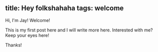 title: Hey folkshahaha
tags: welcome
---
Hi, I'm Jay! Welcome!

This is my first post here and I will write more here. Interested with me? Keep your eyes here!

Thanks!